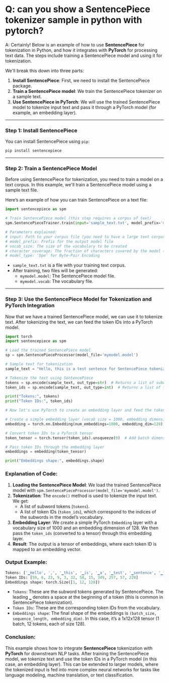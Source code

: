 # Q: can you show a SentencePiece tokenizer sample in python with pytorch?

A:  Certainly! Below is an example of how to use **SentencePiece** for tokenization in Python, and how it integrates with **PyTorch** for processing text data. The steps include training a SentencePiece model and using it for tokenization.

We'll break this down into three parts:

1. **Install SentencePiece**: First, we need to install the SentencePiece package.
2. **Train a SentencePiece model**: We train the SentencePiece tokenizer on a sample text.
3. **Use SentencePiece in PyTorch**: We will use the trained SentencePiece model to tokenize input text and pass it through a PyTorch model (for example, an embedding layer).

---

### Step 1: Install SentencePiece

You can install SentencePiece using `pip`:

```bash
pip install sentencepiece
```

---

### Step 2: Train a SentencePiece Model

Before using SentencePiece for tokenization, you need to train a model on a text corpus. In this example, we'll train a SentencePiece model using a sample text file.

Here’s an example of how you can train SentencePiece on a text file:

```python
import sentencepiece as spm

# Train SentencePiece model (this step requires a corpus of text)
spm.SentencePieceTrainer.train(input='sample_text.txt', model_prefix='mymodel', vocab_size=1000, character_coverage=1.0, model_type='bpe')

# Parameters explained:
# input: Path to your corpus file (you need to have a large text corpus to train a model)
# model_prefix: Prefix for the output model file
# vocab_size: The size of the vocabulary to be created
# character_coverage: The fraction of characters covered by the model (1.0 means 100%)
# model_type: 'bpe' for Byte-Pair Encoding
```

- `sample_text.txt` is a file with your training text corpus.
- After training, two files will be generated:
  - `mymodel.model`: The SentencePiece model file.
  - `mymodel.vocab`: The vocabulary file.

---

### Step 3: Use the SentencePiece Model for Tokenization and PyTorch Integration

Now that we have a trained SentencePiece model, we can use it to tokenize text. After tokenizing the text, we can feed the token IDs into a PyTorch model.

```python
import torch
import sentencepiece as spm

# Load the trained SentencePiece model
sp = spm.SentencePieceProcessor(model_file='mymodel.model')

# Sample text for tokenization
sample_text = "Hello, this is a test sentence for SentencePiece tokenization."

# Tokenize the text using SentencePiece
tokens = sp.encode(sample_text, out_type=str)  # Returns a list of subword tokens (strings)
token_ids = sp.encode(sample_text, out_type=int)  # Returns a list of token IDs

print("Tokens:", tokens)
print("Token IDs:", token_ids)

# Now let's use PyTorch to create an embedding layer and feed the token IDs into it

# Create a simple embedding layer (vocab size = 1000, embedding dimension = 128)
embedding = torch.nn.Embedding(num_embeddings=1000, embedding_dim=128)

# Convert token IDs to a PyTorch tensor
token_tensor = torch.tensor(token_ids).unsqueeze(0)  # Add batch dimension (1, seq_len)

# Pass token IDs through the embedding layer
embeddings = embedding(token_tensor)

print("Embeddings shape:", embeddings.shape)
```

### Explanation of Code:
1. **Loading the SentencePiece Model**: We load the trained SentencePiece model with `spm.SentencePieceProcessor(model_file='mymodel.model')`.
2. **Tokenization**: The `encode()` method is used to tokenize the input text. We get:
   - A list of subword tokens (`tokens`).
   - A list of token IDs (`token_ids`), which correspond to the indices of the subwords in the model’s vocabulary.
3. **Embedding Layer**: We create a simple PyTorch `Embedding` layer with a vocabulary size of 1000 and an embedding dimension of 128. We then pass the `token_ids` (converted to a tensor) through this embedding layer.
4. **Result**: The output is a tensor of embeddings, where each token ID is mapped to an embedding vector.

### Output Example:

```python
Tokens: ['▁Hello', ',', '▁this', '▁is', '▁a', '▁test', '▁sentence', '▁for', '▁Sentence', '▁Piece', '▁token', 'ization', '.']
Token IDs: [59, 6, 23, 9, 3, 32, 58, 15, 349, 257, 57, 228]
Embeddings shape: torch.Size([1, 12, 128])
```

- `Tokens`: These are the subword tokens generated by SentencePiece. The leading `▁` denotes a space at the beginning of a token (this is common in SentencePiece tokenization).
- `Token IDs`: These are the corresponding token IDs from the vocabulary.
- `Embeddings shape`: The final shape of the embeddings is `(batch_size, sequence_length, embedding_dim)`. In this case, it’s a 1x12x128 tensor (1 batch, 12 tokens, each of size 128).


### Conclusion:
This example shows how to integrate **SentencePiece** tokenization with **PyTorch** for downstream NLP tasks. After training the SentencePiece model, we tokenize text and use the token IDs in a PyTorch model (in this case, an embedding layer). This can be extended to larger models, where the tokenized input is fed into more complex neural networks for tasks like language modeling, machine translation, or text classification.

